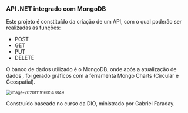 ### API .NET integrado com MongoDB 

Este projeto é constituído da criação de um API,  com o qual poderão ser realizadas as funções:

- POST
- GET
- PUT
- DELETE	 

O banco de dados utilizado é o MongoDB, onde após a atualização de dados , foi gerado gráficos com a ferramenta Mongo Charts (Circular e Geospatial).



<img src="C:\Users\Hector\AppData\Roaming\Typora\typora-user-images\image-20201119160547849.png" alt="image-20201119160547849" style="zoom:80%;" />

Construído baseado no curso da DIO, ministrado por Gabriel Faraday. 

